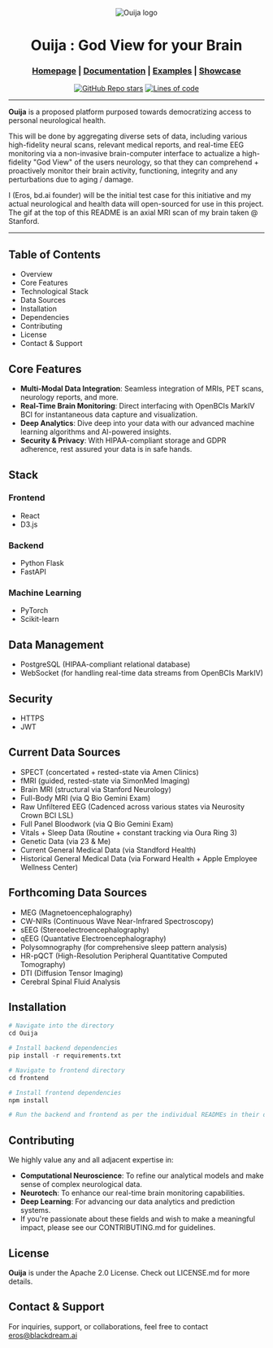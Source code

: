 <div align="center">

![Ouija logo](https://media.licdn.com/dms/image/D4E22AQFQJ5ZrRX5U_A/feedshare-shrink_800/0/1708192613421?e=2147483647&v=beta&t=oLw0gc_gRuvfkD6olEXwq9CFdhkl1eSAw4-Zzf1KQDc)


# Ouija : God View for your Brain

<h3>

[Homepage](https://github.com/blackdreamai/ouija-ai) | [Documentation](/docs) | [Examples](/examples) | [Showcase](/docs/showcase.md)

</h3>

[![GitHub Repo stars](https://img.shields.io/github/stars/blackdreamai/ouija-ai)](https://github.com/blackdreamai/ouija-ai/stargazers)
[![Lines of code](https://img.shields.io/tokei/lines/github/blackdreamai/ouija-ai)](https://github.com/blackdreamai/ouija-ai)

</div>

---

**Ouija** is a proposed platform purposed towards democratizing access to personal neurological health. 

This will be done by aggregating diverse sets of data, including various high-fidelity neural scans, relevant medical reports, and real-time EEG monitoring via a non-invasive brain-computer interface to actualize a high-fidelity "God View" of the users neurology, so that they can comprehend + proactively monitor their brain activity, functioning, integrity and any perturbations due to aging / damage.

I (Eros, bd.ai founder) will be the initial test case for this initiative and my actual neurological and health data will open-sourced for use in this project. The gif at the top of this README is an axial MRI scan of my brain taken @ Stanford.

---

## Table of Contents
- Overview
- Core Features
- Technological Stack
- Data Sources
- Installation
- Dependencies
- Contributing
- License
- Contact & Support

## Core Features
- **Multi-Modal Data Integration**: Seamless integration of MRIs, PET scans, neurology reports, and more.
- **Real-Time Brain Monitoring**: Direct interfacing with OpenBCIs MarkIV BCI for instantaneous data capture and visualization.
- **Deep Analytics**: Dive deep into your data with our advanced machine learning algorithms and AI-powered insights.
- **Security & Privacy**: With HIPAA-compliant storage and GDPR adherence, rest assured your data is in safe hands.

## Stack
### Frontend
- React
- D3.js

### Backend
- Python Flask
- FastAPI

### Machine Learning
- PyTorch
- Scikit-learn

## Data Management
- PostgreSQL (HIPAA-compliant relational database)
- WebSocket (for handling real-time data streams from OpenBCIs MarkIV)

## Security
- HTTPS
- JWT

## Current Data Sources
* SPECT (concertated + rested-state via Amen Clinics)
* fMRI (guided, rested-state via SimonMed Imaging) 
* Brain MRI (structural via Stanford Neurology)
* Full-Body MRI (via Q Bio Gemini Exam)
* Raw Unfiltered EEG (Cadenced across various states via Neurosity Crown BCI LSL)
* Full Panel Bloodwork (via Q Bio Gemini Exam)
* Vitals + Sleep Data (Routine + constant tracking via Oura Ring 3)
* Genetic Data (via 23 & Me)
* Current General Medical Data (via Standford Health)
* Historical General Medical Data (via Forward Health + Apple Employee Wellness Center) 

## Forthcoming Data Sources
* MEG (Magnetoencephalography)
* CW-NIRs (Continuous Wave Near-Infrared Spectroscopy)
* sEEG (Stereoelectroencephalography)
* qEEG (Quantative Electroencephalography)
* Polysomnography (for comprehensive sleep pattern analysis)
* HR-pQCT (High-Resolution Peripheral Quantitative Computed Tomography)
* DTI (Diffusion Tensor Imaging)
* Cerebral Spinal Fluid Analysis

## Installation
```py
# Navigate into the directory
cd Ouija

# Install backend dependencies
pip install -r requirements.txt

# Navigate to frontend directory
cd frontend

# Install frontend dependencies
npm install

# Run the backend and frontend as per the individual READMEs in their directories.
```

## Contributing
We highly value any and all adjacent expertise in:
- **Computational Neuroscience**: To refine our analytical models and make sense of complex neurological data.
- **Neurotech**: To enhance our real-time brain monitoring capabilities.
- **Deep Learning**: For advancing our data analytics and prediction systems.
- If you're passionate about these fields and wish to make a meaningful impact, please see our CONTRIBUTING.md for guidelines.

## License
**Ouija** is under the Apache 2.0 License. Check out LICENSE.md for more details.

## Contact & Support
For inquiries, support, or collaborations, feel free to contact eros@blackdream.ai
